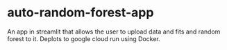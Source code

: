 # auto-random-forest-app
An app in streamlit that allows the user to upload data and fits and random forest to it. Deplots to google cloud run using Docker.
